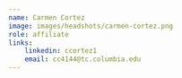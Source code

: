 ```yaml
---
name: Carmen Cortez
image: images/headshots/carmen-cortez.png
role: affiliate
links:
    linkedin: ccortez1
    email: cc4144@tc.columbia.edu
---
```

